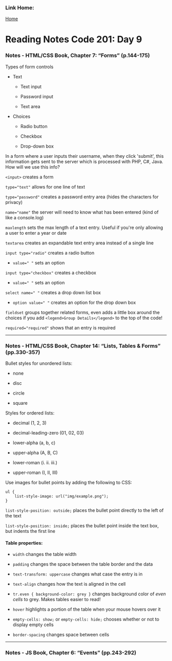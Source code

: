 ### Link Home:
[Home](README.md)

# Reading Notes Code 201: Day 9

### Notes - HTML/CSS Book, Chapter 7: “Forms” (p.144-175)

Types of form controls

- Text
  - Text input
  
  - Password input
  
  - Text area
  
- Choices

  - Radio button

  - Checkbox

  - Drop-down box

In a form where a user inputs their username, when they click 'submit', this information gets sent to the server which is processed with PHP, C#, Java. How will we use this info?

`<input>` creates a form

`type="text"` allows for one line of text

`type="password"` creates a password entry area (hides the characters for privacy)

`name="name"` the server will need to know what has been entered (kind of like a console.log)

`maxlength` sets the max length of a text entry. Useful if you're only allowing a user to enter a year or date

`textarea` creates an expandable text entry area instead of a single line

`input type="radio"` creates a radio button

- `value=" "` sets an option

`input type="checkbox"` creates a checkbox

- `value=" "` sets an option

`select name=" "` creates a drop down list box

- `option value=" "` creates an option for the drop down box

`fieldset` groups together related forms, even adds a little box around the choices if you add `<legend>Group Details</legend>` to the top of the code!

`required="required"` shows that an entry is required


---
### Notes - HTML/CSS Book, Chapter 14: “Lists, Tables & Forms” (pp.330-357)

Bullet styles for unordered lists:

- none
  
- disc
  
- circle
  
- square

Styles for ordered lists:

- decimal (1, 2, 3)

- decimal-leading-zero (01, 02, 03)

- lower-alpha (a, b, c)

- upper-alpha (A, B, C)

- lower-roman (i. ii. iii.)

- upper-roman (I, II, III)

Use images for bullet points by adding the following to CSS:
```
ul {
    list-style-image: url("img/example.png");
}
```

`list-style-position: outside;` places the bullet point directly to the left of the text

`list-style-position: inside;` places the bullet point inside the text box, but indents the first line

#### Table properties:

- `width` changes the table width

- `padding` changes the space between the table border and the data

- `text-transform: uppercase` changes what case the entry is in

- `text-align` changes how the text is aligned in the cell

- `tr.even { background-color: grey }` changes background color of *even cells* to grey. Makes tables easier to read!

- `hover` highlights a portion of the table when your mouse hovers over it

- `empty-cells: show;` or `empty-cells: hide;` chooses whether or not to display empty cells

- `border-spacing` changes space between cells

---
### Notes - JS Book, Chapter 6: “Events” (pp.243-292)